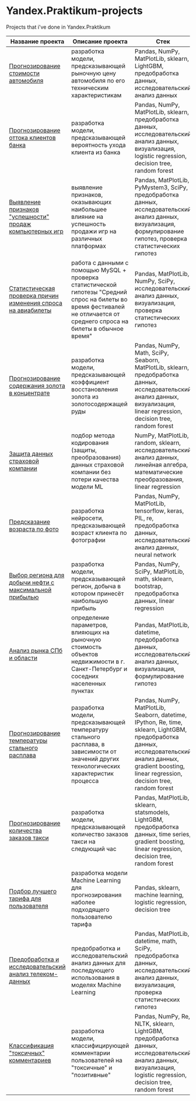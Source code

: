 # Yandex.Praktikum-projects

Projects that i've done in Yandex.Praktikum

Название проекта | Описание проекта | Стек
---------------- | ---------------- | ----
[Прогнозирование стоимости автомобиля](https://git.io/JIqc6) | разработка модели, предсказывающей рыночную цену автомобиля по его техническим характеристикам | Pandas, NumPy, MatPlotLib, sklearn, LightGBM, предобработка данных, исследовательский анализ данных
[Прогнозирование оттока клиентов банка](https://git.io/JIqc1) | разработка модели, предсказывающей вероятность ухода клиента из банка | Pandas, NumPy, MatPlotLib, sklearn, предобработка данных, исследовательский анализ данных, визуализация, logistic regression, decision tree, random forest
[Выявление признаков "успешности" продаж компьютерных игр](https://git.io/JIqCB) | выявление признаков, оказывающих наибольшее влияние на успешность продажи игр на различных платформах | Pandas, MatPlotLib, PyMystem3, SciPy, предобработка данных, исследовательский анализ данных, визуализация, формулирование гипотез, проверка статистических гипотез
[Статистическая проверка причин изменения спроса на авиабилеты](https://git.io/JIqCS) | работа с данными с помощью MySQL + проверка статистической гипотезы "Средний спрос на билеты во время фестивалей не отличается от среднего спроса на билеты в обычное время" | Pandas, MatPlotLib, NumPy, SciPy, исследовательский анализ данных, визуализация, проверка статистических гипотез
[Прогнозирование содержания золота в концентрате](https://git.io/JIqCx) | разработка модели, предсказывающей коэффициент восстановления золота из золотосодержащей руды | Pandas, NumPy, Math, SciPy, Seaborn, MatPlotLib, sklearn, предобработка данных, исследовательский анализ данных, визуализация, linear regression, decision tree, random forest
[Защита данных страховой компании](https://git.io/JIqW5) | подбор метода кодирования (защиты, преобразования) данных страховой компании без потери качества модели ML | NumPy, MatPlotLib, random, sklearn, исследовательский анализ данных, линейная алгебра, математические преобразования, linear regression
[Предсказание возраста по фото](https://git.io/JIqlk) | разработка нейросети, предсказывающей возраст клиента по фотографии | Pandas, NumPy, MatPlotLib, tensorflow, keras, PIL, re, предобработка данных, исследовательский анализ данных, neural network
[Выбор региона для добычи нефти с максимальной прибылью](https://git.io/JIqlB) | разработка модели, предсказывающей регион, добыча в котором принесёт наибольшую прибыль | Pandas, NumPy, SciPy, MatPlotLib, math, sklearn, bootstrap, предобработка данных, linear regression
[Анализ рынка СПб и области](https://git.io/JIql0) | определение параметров, влияющих на рыночную стоимость объектов недвижимости в г. Санкт-Петербург и соседних населенных пунктах | Pandas, MatPlotLib, datetime, предобработка данных, исследовательский анализ данных, визуализация, формулирование гипотез
[Прогнозирование температуры стального расплава](https://git.io/JIqlg) | разработка модели, предсказывающей температуру стального расплава, в зависимости от значений других технологических характеристик процесса | Pandas, NumPy, MatPlotLib, Seaborn, datetime, IPython, Re, time, sklearn, LightGBM, предобработка данных, исследовательский анализ данных, gradient boosting, linear regression, decision tree, random forest
[Прогнозирование количества заказов такси](https://git.io/JIqlV) | разработка модели, предсказывающей количество заказов такси на следующий час | Pandas, MatPlotLib, sklearn, statsmodels, LightGBM, предобработка данных, time series, gradient boosting, linear regression, decision tree, random forest
[Подбор лучшего тарифа для пользователя](https://git.io/JIqlo) | разработка модели Machine Learning для прогнозирования наболее подходящего пользователю тарифа | Pandas, sklearn, machine learning, logistic regression, decision tree
[Предобработка и исследовательский анализ телеком-данных](https://git.io/JIqli) | предобработка и исследовательский анализ данных для последующего использования в моделях Machine Learning | Pandas, MatPlotLib, datetime, math, SciPy, предобработка данных, исследовательский анализ данных, визуализация, проверка статистических гипотез
[Классификация "токсичных" комментариев](https://git.io/JIql1) | разработка модели, классифицирующей комментарии пользователей на "токсичные" и "позитивные" | Pandas, NumPy, Re, NLTK, sklearn, LightGBM, предобработка данных, исследовательский анализ данных, визуализация, logistic regression, decision tree, random forest
